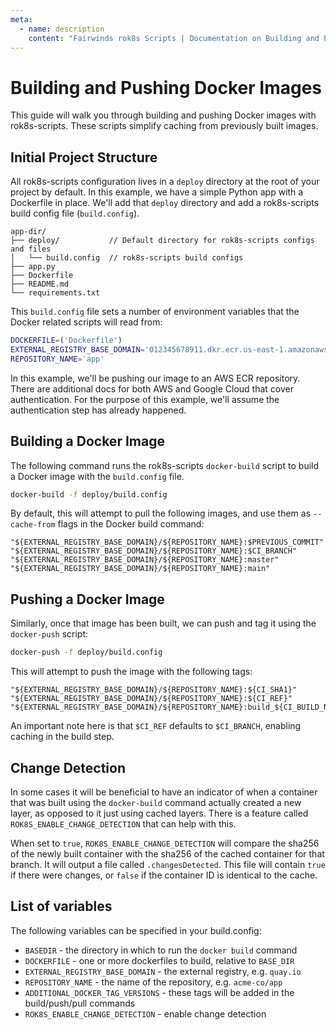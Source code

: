 ```yaml
---
meta:
  - name: description
    content: "Fairwinds rok8s Scripts | Documentation on Building and Pushing Docker Images"
---
```

# Building and Pushing Docker Images
This guide will walk you through building and pushing Docker images with rok8s-scripts. These scripts simplify caching from previously built images.

## Initial Project Structure
All rok8s-scripts configuration lives in a `deploy` directory at the root of your project by default. In this example, we have a simple Python app with a Dockerfile in place. We'll add that `deploy` directory and add a rok8s-scripts build config file (`build.config`).

```plaintext
app-dir/
├── deploy/           // Default directory for rok8s-scripts configs and files
│   └── build.config  // rok8s-scripts build configs
├── app.py
├── Dockerfile
├── README.md
└── requirements.txt
```

This `build.config` file sets a number of environment variables that the Docker related scripts will read from:

```bash
DOCKERFILE=('Dockerfile')
EXTERNAL_REGISTRY_BASE_DOMAIN='012345678911.dkr.ecr.us-east-1.amazonaws.com'
REPOSITORY_NAME='app'
```

In this example, we'll be pushing our image to an AWS ECR repository. There are additional docs for both AWS and Google Cloud that cover authentication. For the purpose of this example, we'll assume the authentication step has already happened.

## Building a Docker Image
The following command runs the rok8s-scripts `docker-build` script to build a Docker image with the `build.config` file.
```bash
docker-build -f deploy/build.config
```

By default, this will attempt to pull the following images, and use them as `--cache-from` flags in the Docker build command:

```
"${EXTERNAL_REGISTRY_BASE_DOMAIN}/${REPOSITORY_NAME}:$PREVIOUS_COMMIT"
"${EXTERNAL_REGISTRY_BASE_DOMAIN}/${REPOSITORY_NAME}:$CI_BRANCH"
"${EXTERNAL_REGISTRY_BASE_DOMAIN}/${REPOSITORY_NAME}:master"
"${EXTERNAL_REGISTRY_BASE_DOMAIN}/${REPOSITORY_NAME}:main"
```

## Pushing a Docker Image
Similarly, once that image has been built, we can push and tag it using the `docker-push` script:
```bash
docker-push -f deploy/build.config
```

This will attempt to push the image with the following tags:
```
"${EXTERNAL_REGISTRY_BASE_DOMAIN}/${REPOSITORY_NAME}:${CI_SHA1}"
"${EXTERNAL_REGISTRY_BASE_DOMAIN}/${REPOSITORY_NAME}:${CI_REF}"
"${EXTERNAL_REGISTRY_BASE_DOMAIN}/${REPOSITORY_NAME}:build_${CI_BUILD_NUM}"
```

An important note here is that `$CI_REF` defaults to `$CI_BRANCH`, enabling caching in the build step.

## Change Detection
In some cases it will be beneficial to have an indicator of when a container that was built using the `docker-build` command actually created a new layer, as opposed to it just using cached layers.  There is a feature called `ROK8S_ENABLE_CHANGE_DETECTION` that can help with this.

When set to `true`, `ROK8S_ENABLE_CHANGE_DETECTION` will compare the sha256 of the newly built container with the sha256 of the cached container for that branch.  It will output a file called `.changesDetected`.  This file will contain `true` if there were changes, or `false` if the container ID is identical to the cache.

## List of variables
The following variables can be specified in your build.config:

* `BASEDIR` - the directory in which to run the `docker build` command
* `DOCKERFILE` - one or more dockerfiles to build, relative to `BASE_DIR`
* `EXTERNAL_REGISTRY_BASE_DOMAIN` - the external registry, e.g. `quay.io`
* `REPOSITORY_NAME` - the name of the repository, e.g. `acme-co/app`
* `ADDITIONAL_DOCKER_TAG_VERSIONS` - these tags will be added in the build/push/pull commands
* `ROK8S_ENABLE_CHANGE_DETECTION` - enable change detection
